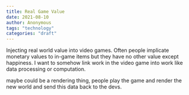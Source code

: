 ```yaml
---
title: Real Game Value
date: 2021-08-10
author: Anonymous
tags: "technology"
categories: "draft"
---
```


Injecting real world value into video games. Often people implicate monetary values to in-game items but they have no other value except happiness. I want to somehow link work in the video game into work like data processing or computation.

maybe could be a rendering thing, people play the game and render the new world and send this data back to the devs.